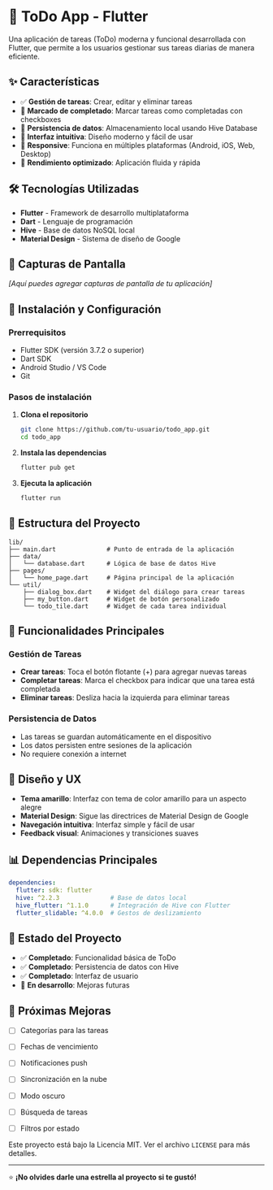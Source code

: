 # 📝 ToDo App - Flutter

Una aplicación de tareas (ToDo) moderna y funcional desarrollada con Flutter, que permite a los usuarios gestionar sus tareas diarias de manera eficiente.

## ✨ Características

- ✅ **Gestión de tareas**: Crear, editar y eliminar tareas
- 🎯 **Marcado de completado**: Marcar tareas como completadas con checkboxes
- 💾 **Persistencia de datos**: Almacenamiento local usando Hive Database
- 🎨 **Interfaz intuitiva**: Diseño moderno y fácil de usar
- 📱 **Responsive**: Funciona en múltiples plataformas (Android, iOS, Web, Desktop)
- 🚀 **Rendimiento optimizado**: Aplicación fluida y rápida

## 🛠️ Tecnologías Utilizadas

- **Flutter** - Framework de desarrollo multiplataforma
- **Dart** - Lenguaje de programación
- **Hive** - Base de datos NoSQL local
- **Material Design** - Sistema de diseño de Google

## 📱 Capturas de Pantalla

*[Aquí puedes agregar capturas de pantalla de tu aplicación]*

## 🚀 Instalación y Configuración

### Prerrequisitos

- Flutter SDK (versión 3.7.2 o superior)
- Dart SDK
- Android Studio / VS Code
- Git

### Pasos de instalación

1. **Clona el repositorio**
   ```bash
   git clone https://github.com/tu-usuario/todo_app.git
   cd todo_app
   ```

2. **Instala las dependencias**
   ```bash
   flutter pub get
   ```

3. **Ejecuta la aplicación**
   ```bash
   flutter run
   ```

## 📁 Estructura del Proyecto

```
lib/
├── main.dart              # Punto de entrada de la aplicación
├── data/
│   └── database.dart      # Lógica de base de datos Hive
├── pages/
│   └── home_page.dart     # Página principal de la aplicación
└── util/
    ├── dialog_box.dart    # Widget del diálogo para crear tareas
    ├── my_button.dart     # Widget de botón personalizado
    └── todo_tile.dart     # Widget de cada tarea individual
```

## 🔧 Funcionalidades Principales

### Gestión de Tareas
- **Crear tareas**: Toca el botón flotante (+) para agregar nuevas tareas
- **Completar tareas**: Marca el checkbox para indicar que una tarea está completada
- **Eliminar tareas**: Desliza hacia la izquierda para eliminar tareas

### Persistencia de Datos
- Las tareas se guardan automáticamente en el dispositivo
- Los datos persisten entre sesiones de la aplicación
- No requiere conexión a internet

## 🎨 Diseño y UX

- **Tema amarillo**: Interfaz con tema de color amarillo para un aspecto alegre
- **Material Design**: Sigue las directrices de Material Design de Google
- **Navegación intuitiva**: Interfaz simple y fácil de usar
- **Feedback visual**: Animaciones y transiciones suaves

## 📊 Dependencias Principales

```yaml
dependencies:
  flutter: sdk: flutter
  hive: ^2.2.3              # Base de datos local
  hive_flutter: ^1.1.0      # Integración de Hive con Flutter
  flutter_slidable: ^4.0.0  # Gestos de deslizamiento
```

## 🔄 Estado del Proyecto

- ✅ **Completado**: Funcionalidad básica de ToDo
- ✅ **Completado**: Persistencia de datos con Hive
- ✅ **Completado**: Interfaz de usuario
- 🔄 **En desarrollo**: Mejoras futuras

## 🚧 Próximas Mejoras

- [ ] Categorías para las tareas
- [ ] Fechas de vencimiento
- [ ] Notificaciones push
- [ ] Sincronización en la nube
- [ ] Modo oscuro
- [ ] Búsqueda de tareas
- [ ] Filtros por estado


Este proyecto está bajo la Licencia MIT. Ver el archivo `LICENSE` para más detalles.


---

⭐ **¡No olvides darle una estrella al proyecto si te gustó!**
